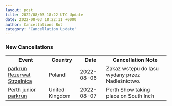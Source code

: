 ```yaml
---
layout: post
title: 2022/08/03 18:22 UTC Update
date: 2022-08-03 18:22:11 +0000
author: Cancellations Bot
category: 'Cancellation Update'
---
```


<h3>New Cancellations</h3>
<div class='hscrollable'>
<table style='width: 100%'>
    <tr>
        <th>Event</th>
        <th>Country</th>
        <th>Date</th>
        <th>Cancellation Note</th>
    </tr>
    <tr>
        <td><a href="https://www.parkrun.pl/rezerwatstrzelnica">parkrun Rezerwat Strzelnica</a></td>
        <td>Poland</td>
        <td>2022-08-06</td>
        <td>Zakaz wstępu do lasu wydany przez Nadleśnictwo.</td>
    </tr>
    <tr>
        <td><a href="https://www.parkrun.org.uk/perth-juniors">Perth junior parkrun</a></td>
        <td>United Kingdom</td>
        <td>2022-08-07</td>
        <td>Perth Show taking place on South Inch</td>
    </tr>
</table>
</div>
